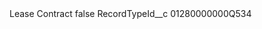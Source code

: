 <?xml version="1.0" encoding="UTF-8"?>
<CustomMetadata xmlns="http://soap.sforce.com/2006/04/metadata" xmlns:xsi="http://www.w3.org/2001/XMLSchema-instance" xmlns:xsd="http://www.w3.org/2001/XMLSchema">
    <label>Lease Contract</label>
    <protected>false</protected>
    <values>
        <field>RecordTypeId__c</field>
        <value xsi:type="xsd:string">01280000000Q534</value>
    </values>
</CustomMetadata>
